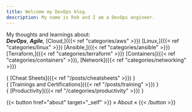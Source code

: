 ```yaml
---
title: Welcome my DevOps blog.
description: My name is Rob and I am a DevOps engineer.
---
```

<!-- 
 {{< lead >}}
My name is Rob and I am an experienced IT professional.
{{< /lead >}}
 -->

My thoughts and learnings about:<br />
***DevOps***, ***Agile***, [Cloud,]({{< ref "categories/aws" >}}) [Linux,]({{< ref "categories/linux" >}}) [Ansible,]({{< ref "categories/ansible" >}}) [Terraform,]({{< ref "categories/terraform" >}}) [Containers]({{< ref "categories/containers" >}}), [Network]({{< ref "categories/networking" >}})

<!--
[Cheat Sheets]({{< ref "/posts/cheatsheets" >}}) | [Trainings and Certifications]({{< ref "/posts/training" >}}) | [Productivity]({{< ref "/categories/productivity" >}})
-->


{ [Cheat Sheets]({{< ref "/posts/cheatsheets" >}}) }<br> 
{ [Trainings and Certifications]({{< ref "/posts/training" >}}) }<br>
{ [Productivity]({{< ref "/categories/productivity" >}}) }<br>


<!--
📑[Cheat Sheets]({{< ref "/posts/cheatsheets" >}}) | 🏅[Trainings and Certifications]({{< ref "/posts/training" >}}) | 📚[Productivity]({{< ref "/categories/productivity" >}})
-->

<!--

|                                                    |                                                                 |                                                          |
| -------------------------------------------------- | --------------------------------------------------------------- | -------------------------------------------------------- |
| 📑[Cheat Sheets]({{< ref "/posts/cheatsheets" >}}) | 🏅[Trainings and Certifications]({{< ref "/posts/training" >}}) | 📚[Productivity]({{< ref "/categories/productivity" >}}) |

-->

<!--
|                                                                 |                                                                                      |
| --------------------------------------------------------------- | ------------------------------------------------------------------------------------ |
| 🏅[Trainings and Certifications]({{< ref "/posts/training" >}}) | Trainings I attended during my professional journey.                                 |
| 📑[Cheat Sheets]({{< ref "/posts/cheatsheets" >}})              | Quick access to some useful cheat sheets.                                            |
| 📚[Productivity]({{< ref "/categories/productivity" >}})        | About [zettelkasten]({{< ref "tags/zettelkasten" >}}) and other learning techniques. |
-->

<!--

I am also interested in tools and techniques that help me increasing my [productivity]({{< ref "categories/productivity" >}}) so you will also find writings on [zettelkasten,]({{< ref "tags/zettelkasten" >}}) _learning techniques_ and related topics...

-->

{{< button href="about" target="_self" >}}
» About «
{{< /button >}}